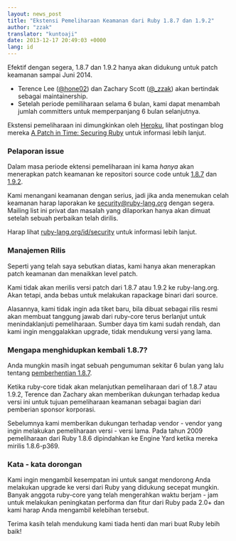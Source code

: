 ```yaml
---
layout: news_post
title: "Ekstensi Pemeliharaan Keamanan dari Ruby 1.8.7 dan 1.9.2"
author: "zzak"
translator: "kuntoaji"
date: 2013-12-17 20:49:03 +0000
lang: id
---
```


Efektif dengan segera, 1.8.7 dan 1.9.2 hanya akan didukung untuk patch keamanan
sampai Juni 2014.

* Terence Lee ([@hone02](https://twitter.com/hone02))
  dan Zachary Scott ([@_zzak](https://twitter.com/_zzak))
  akan bertindak sebagai maintainership.
* Setelah periode pemiliharaan selama 6 bulan, kami dapat menambah jumlah committers untuk memperpanjang
  6 bulan selanjutnya.

Ekstensi pemeliharaan ini dimungkinkan oleh [Heroku][heroku],
lihat postingan blog mereka [A Patch in Time: Securing Ruby][securing-ruby]
untuk informasi lebih lanjut.

### Pelaporan issue

Dalam masa periode ektensi pemeliharaan ini kama _hanya_ akan menerapkan patch keamanan
ke repositori source code untuk [1.8.7][source-187] dan [1.9.2][source-192].

Kami menangani keamanan dengan serius, jadi jika anda menemukan celah keamanan harap laporakan
ke security@ruby-lang.org dengan segera. Mailing list ini privat dan
masalah yang dilaporkan hanya akan dimuat setelah sebuah perbaikan telah dirilis.

Harap lihat [ruby-lang.org/id/security][security-id] untuk informasi lebih lanjut.

### Manajemen Rilis

Seperti yang telah saya sebutkan diatas, kami hanya akan menerapkan patch keamanan
dan menaikkan level patch.

Kami tidak akan merilis versi patch dari 1.8.7 atau 1.9.2 ke ruby-lang.org.
Akan tetapi, anda bebas untuk melakukan rapackage binari dari source.

Alasannya, kami tidak ingin ada tiket baru, bila dibuat sebagai rilis resmi akan membuat
tanggung jawab dari ruby-core terus berlanjut untuk menindaklanjuti pemeliharaan. Sumber daya
tim kami sudah rendah, dan kami ingin menggalakkan upgrade, tidak mendukung
versi yang lama.

### Mengapa menghidupkan kembali 1.8.7?

Anda mungkin masih ingat sebuah pengumuman sekitar 6 bulan yang lalu tentang
[pemberhentian 1.8.7][sunset-187-id].

Ketika ruby-core tidak akan melanjutkan pemeliharaan dari of 1.8.7 atau 1.9.2, Terence
dan Zachary akan memberikan dukungan terhadap kedua versi ini untuk tujuan pemeliharaan keamanan
sebagai bagian dari pemberian sponsor korporasi.

Sebelumnya kami memberikan dukungan terhadap vendor - vendor yang ingin melakukan pemeliharaan
versi - versi lama. Pada tahun 2009 pemeliharaan dari Ruby 1.8.6 dipindahkan ke Engine Yard
ketika mereka mirilis 1.8.6-p369.

### Kata - kata dorongan

Kami ingin mengambil kesempatan ini untuk sangat mendorong Anda melakukan upgrade
ke versi dari Ruby yang didukung secepat mungkin. Banyak anggota ruby-core yang telah
mengerahkan waktu berjam - jam untuk melakukan peningkatan performa dan fitur dari Ruby pada 2.0+ dan
kami harap Anda mengambil kelebihan tersebut.

Terima kasih telah mendukung kami tiada henti dan mari buat Ruby lebih baik!


[heroku]:        http://heroku.com/
[securing-ruby]: https://blog.heroku.com/archives/2013/12/5/a_patch_in_time_securing_ruby/
[source-187]:    http://bugs.ruby-lang.org/projects/ruby-187/repository
[source-192]:    http://bugs.ruby-lang.org/projects/ruby-192/repository
[security-id]:   https://www.ruby-lang.org/id/security/
[sunset-187-id]: https://www.ruby-lang.org/id/news/2013/06/30/we-retire-1-8-7/
